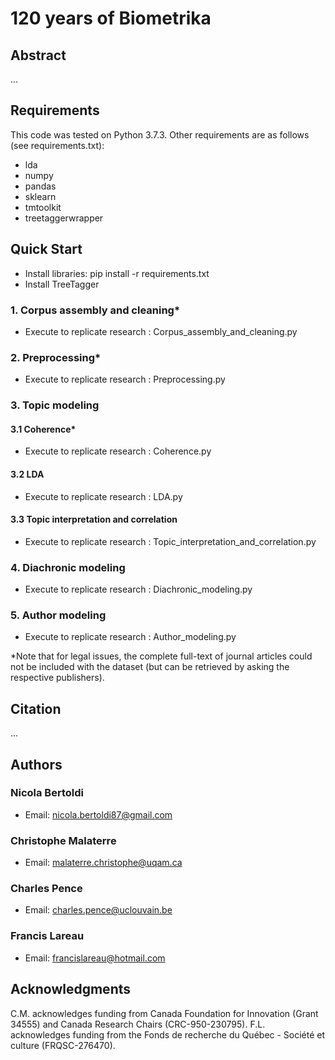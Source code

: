 # 120 years of Biometrika
## Abstract
...
## Requirements
This code was tested on Python 3.7.3. Other requirements are as follows (see requirements.txt):
- lda
- numpy
- pandas
- sklearn
- tmtoolkit
- treetaggerwrapper
## Quick Start
- Install libraries: pip install -r requirements.txt
- Install TreeTagger
### 1. Corpus assembly and cleaning\*
- Execute to replicate research : Corpus_assembly_and_cleaning.py
### 2. Preprocessing\*
- Execute to replicate research : Preprocessing.py
### 3. Topic modeling
#### 3.1 Coherence\*
- Execute to replicate research : Coherence.py
#### 3.2 LDA
- Execute to replicate research : LDA.py
#### 3.3 Topic interpretation and correlation
- Execute to replicate research : Topic_interpretation_and_correlation.py
### 4. Diachronic modeling
- Execute to replicate research : Diachronic_modeling.py
### 5. Author modeling
- Execute to replicate research : Author_modeling.py

\*Note that for legal issues, the complete full-text of journal articles could not be included with the dataset (but can be retrieved by asking the respective publishers).
## Citation
...
## Authors
### Nicola Bertoldi
- Email: nicola.bertoldi87@gmail.com
### Christophe Malaterre
- Email: malaterre.christophe@uqam.ca
### Charles Pence
- Email: charles.pence@uclouvain.be
### Francis Lareau
- Email: francislareau@hotmail.com
## Acknowledgments
C.M. acknowledges funding from Canada Foundation for Innovation (Grant 34555) and Canada Research Chairs (CRC-950-230795). F.L. acknowledges funding from the Fonds de recherche du Québec - Société et culture (FRQSC-276470).
